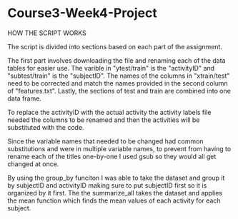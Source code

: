 # Course3-Week4-Project

HOW THE SCRIPT WORKS

The script is divided into sections based on each part of the assignment.

The first part involves downloading the file and renaming each of the data tables for easier use. The varible in "ytest/train" is the "activityID" and "subtest/train" is the "subjectID". The names of the columns in "xtrain/test" need to be corrected and match the names provided in the second column of "features.txt". Lastly, the sections of test and train are combined into one data frame.

To replace the activityID with the actual activity the activity labels file needed the columns to be renamed and then the activities will be substituted with the code.

Since the variable names that needed to be changed had common substitutions and were in multiple variable names, to prevent from having to rename each of the titles one-by-one I used gsub so they would all get changed at once.

By using the group_by funciton I was able to take the dataset and group it by subjectID and activityID making sure to put subjectID first so it is organized by it first. The the summarize_all takes the dataset and applies the mean function which finds the mean values of each activity for each subject.
